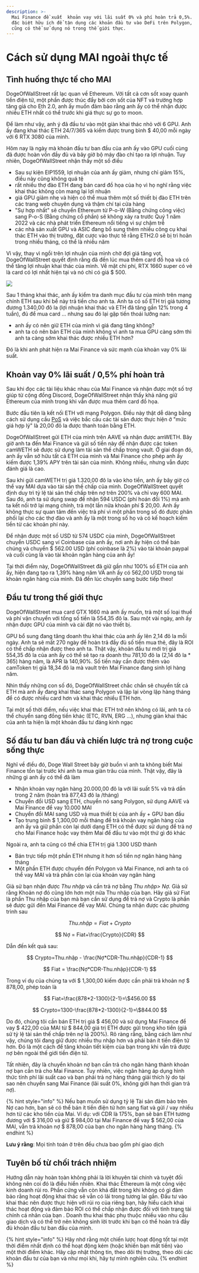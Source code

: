 ```yaml
---
description: >-
  Mai Finance đề xuất  khoản vay với lãi suất 0% và phí hoàn trả 0,5%. Điều này
  đặc biệt hữu ích để tận dụng các khoản đầu tư vào DeFi trên Polygon, nhưng bạn
  cũng có thể sử dụng nó trong thế giới thực.
---
```


# Cách sử dụng MAI ngoài thực tế

## Tình huống thực tế cho MAI

DogeOfWallStreet rất lạc quan về Ethereum. Với tất cả cơn sốt xoay quanh tiền điện tử, một phần được thúc đẩy bởi cơn sốt của NFT và trường hợp tăng giá cho Eth 2.0, anh ấy muốn đảm bảo rằng anh ấy có thể nhận được nhiều ETH nhất có thể trước khi giá thực sự go to moon.

Để làm như vậy,  anh ý đã đầu tư vào một giàn khai thác nhỏ với 6 GPU. Anh ấy đang khai thác ETH 24/7/365 và kiếm được trung bình $ 40,00 mỗi ngày với 6 RTX 3080 của mình.

Hôm nay là ngày mà khoản đầu tư ban đầu của anh ấy vào GPU cuối cùng đã được hoàn vốn đầy đủ và bây giờ bộ máy đào chỉ tạo ra lợi nhuận. Tuy nhiên, DogeOfWallStreet nhận thấy một số điều

* Sau sự kiện EIP1559, lợi nhuận của anh ấy giảm, nhưng chỉ giảm 15%, điều này cũng không quá tệ
* rất nhiều thợ đào ETH đang bán card đồ họa của họ vì họ nghĩ rằng việc khai thác không còn mang lại lợi nhuận
* giá GPU giảm nhẹ và hiện có thể mua thêm một số thiết bị đào ETH trên các trang web chuyên dụng và thậm chí tại cửa hàng
* "Sự hợp nhất" sẽ chuyển Ethereum từ P-o-W (Bằng chứng công việc) sang P-o-S (Bằng chứng cổ phần) sẽ không xảy ra trước Quý 1 năm 2022 và các nhà phát triển Ethereum nổi tiếng vì sự chậm trễ
* các nhà sản xuất GPU và ASIC đang bổ sung thêm nhiều công cụ khai thác ETH vào thị trường, đặt cược vào thực tế rằng ETH2.0 sẽ bị trì hoãn trong nhiều tháng, có thể là nhiều năm

Vì vậy, thay vì ngồi trên lợi nhuận của mình chờ đợi giá tăng vọt, DogeOfWallStreet quyết định rằng đã đến lúc mua thêm card đồ họa và có thể tăng lợi nhuận khai thác của mình. Về mặt chi phí, RTX 1660 super có vẻ là card có lợi nhất hiện tại và nó chỉ có giá $ 500.

![](../.gitbook/assets/screen-shot-2021-08-13-at-12.07.41-pm.png)

Sau 1 tháng khai thác, anh ấy kiểm tra danh mục đầu tư của mình trên mạng chính ETH sau khi bể này trả tiền cho anh ta. Anh ta có số ETH trị giá tương đương 1.340,00 đô la (lợi nhuận khai thác và ETH đã tăng gần 12% trong 4 tuần), đủ để mua card ... nhưng sau đó lại gặp tiến thoái lưỡng nan:

* anh ấy có nên giữ ETH của mình vì giá đang tăng không?
* anh ta có nên bán ETH của mình không vì anh ta mua GPU càng sớm thì anh ta càng sớm khai thác được nhiều ETH hơn?

Đó là khi anh phát hiện ra Mai Finance và sức mạnh của khoản vay 0% lãi suất.

## &#x20;Khoản vay 0% lãi suất / 0,5% phí hoàn trả

Sau khi đọc các tài liệu khác nhau của Mai Finance và nhận được một số trợ giúp từ cộng đồng Discord, DogeOfWallStreet nhận thấy khả năng giữ Ethereum của mình trong khi vẫn được mua thêm card đồ họa.

Bước đầu tiên là kết nối ETH với mạng Polygon. Điều này thật dễ dàng bằng cách sử dụng cầu [PoS](https://wallet.polygon.technology/) và việc bắc cầu các tài sản được thực hiện ở "mức giá hợp lý" là 20,00 đô la được thanh toán bằng ETH.

DogeOfWallStreet gửi ETH của mình trên AAVE và nhận được amWETH. Bây giờ anh ta đến Mai Finance và gửi số tiền này để nhận được các token camWETH sẽ được sử dụng làm tài sản thế chấp trong vault. Ở giai đoạn đó, anh ấy vẫn sở hữu tất cả ETH của mình và Mai Finance cho phép anh ấy kiếm được 1,39% APY trên tài sản của mình. Không nhiều, nhưng vẫn được đánh giá là cao.

Sau khi gửi camWETH trị giá 1.320,00 đô la vào kho tiền, anh ấy bây giờ có thể vay MAI dựa vào tài sản thế chấp của mình. DogeOfWallStreet quyết định duy trì tỷ lệ tài sản thế chấp trên nợ trên 200% và chỉ vay 600 MAI. Sau đó, anh ta sử dụng swap để nhận 594 USDC (phí hoán đổi 1%) mà anh ta kết nối trở lại mạng chính, trả một lần nữa khoản phí $ 20,00. Anh ấy không thực sự quan tâm đến việc trả phí vì một phần trong số đó được phân phối lại cho các thợ đào và anh ấy là một trong số họ và có kế hoạch kiếm tiền từ các khoản phí này.

Để nhận được một số USD từ 574 USDC của mình, DogeOfWallStreet chuyển USDC sang ví Coinbase của anh ấy, nơi anh ấy hiện có thể bán chúng và chuyển $ 562.00 USD (phí coinbase là 2%) vào tài khoản paypal và cuối cùng là vào tài khoản ngân hàng của anh ấy!

Tại thời điểm này, DogeOfWallStreet đã giữ gần như 100% số ETH của anh ấy, hiện đang tạo ra 1,39% hàng năm VÀ anh ấy có 562,00 USD trong tài khoản ngân hàng của mình. Đã đến lúc chuyển sang bước tiếp theo!

## Đầu tư trong thế giới thực

DogeOfWallStreet mua card GTX 1660 mà anh ấy muốn, trả một số loại thuế và phí vận chuyển với tổng số tiền là 554,35 đô la. Sau một vài ngày, anh ấy nhận được GPU của mình và cài đặt nó vào thiết bị.

GPU bổ sung đang tăng doanh thu khai thác của anh ấy lên 2,14 đô la mỗi ngày. Anh ta sẽ mất 270 ngày để hoàn trả đầy đủ số tiền mua thẻ, đây là ROI có thể chấp nhận được theo anh ta. Thật vậy, khoản đầu tư mới trị giá 554,35 đô la của anh ấy có thể sẽ tạo ra doanh thu 781,10 đô la (2,14 đô la \* 365) hàng năm, là APR là 140,90%. Số tiền này cần được thêm vào camToken trị giá 18,34 đô la mà vault trên Mai Finance đang sinh lợi hàng năm.

Nhìn thấy những con số đó, DogeOfWallStreet chắc chắn sẽ chuyển tất cả ETH mà anh ấy đang khai thác sang Polygon và lặp lại vòng lặp hàng tháng để có được nhiều card hơn và khai thác nhiều ETH hơn.

Tại một số thời điểm, nếu việc khai thác ETH trở nên không có lãi, anh ta có thể chuyển sang đồng tiền khác (ETC, RVN, ERG ...), nhưng giàn khai thác của anh ta hiện là một khoản đầu tư đáng kinh ngạc

## Số đầu tư ban đầu và chiến lược trả nợ trong cuộc sống thực

Nghĩ về điều đó, Doge Wall Street bây giờ buồn vì anh ta không biết Mai Finance tồn tại trước khi anh ta mua giàn trâu của mình. Thật vậy, đây là những gì anh ấy có thể đã làm

* Nhận khoản vay ngân hàng 20.000,00 đô la với lãi suất 5% và trả dần trong 2 năm (hoàn trả 877,43 đô la /tháng)
* Chuyển đổi USD sang ETH, chuyển nó sang Polygon, sử dụng AAVE và Mai Finance để vay 10.000 MAI
* Chuyển đổi MAI sang USD và mua thiết bị của anh ấy + GPU ban đầu
* Tạo trung bình $ 1,300,00 mỗi tháng để trả khoản vay ngân hàng của anh ấy và giữ phần còn lại dưới dạng ETH có thể được sử dụng để trả nợ cho Mai Finance hoặc vay thêm Mai để đầu tư vào một thứ gì đó khác

Ngoài ra, anh ta cũng có thể chia ETH trị giá 1.300 USD thành

* Bán trực tiếp một phần ETH nhưng ít hơn số tiền nợ ngân hàng hàng tháng
* Một phần ETH được chuyển đến Polygon và Mai Finance, nơi anh ta có thể vay MAI và trả phần còn lại của khoản vay ngân hàng

Giả sử bạn nhận được _Thu nhập_ và cần trả nợ bằng _Thu nhập> Nợ._ Giả sử rằng Khoản nợ đó cũng lớn hơn một nửa Thu nhập của bạn. Hãy giả sử Fiat là phần Thu nhập của bạn mà bạn cần sử dụng để trả nợ và Crypto là phần sẽ được gửi đến Mai Finance để vay MAI. Chúng ta nhận được các phương trình sau

$$
Thu .nhập = Fiat + Crypto
$$

$$
Nợ = Fiat+\frac{Crypto}{CDR}
$$

Dẫn đến kết quả sau:

$$
Crypto=Thu.nhập - \frac{Nợ*CDR-Thu.nhập}{CDR-1}
$$

$$
Fiat = \frac{Nợ*CDR-Thu.nhập}{CDR-1}
$$

Trong ví dụ của chúng ta với $ 1,300,00 kiếm được cần phải trả khoản nợ $ 878,00, phép toán là

$$
Fiat=\frac{878*2-1300}{2-1}=\$456.00
$$

$$
Crypto=1300-\frac{878*2-1300}{2-1}=\$844.00
$$

Do đó, chúng tôi cần bán ETH trị giá $ 456,00 và sử dụng Mai Finance để vay $ 422,00 của MAI từ $ 844,00 giá trị ETH được gửi trong kho tiền (giả sử tỷ lệ tài sản thế chấp trên nợ là 200%). Rõ ràng rằng, bằng cách làm như vậy, chúng tôi đang giữ được nhiều thu nhập hơn và phải bán ít tiền điện tử hơn. Đó là một cách để tăng khoản tiết kiệm của bạn trong khi vẫn trả được nợ bên ngoài thế giới tiền điện tử.

Tất nhiên, đây là chuyển khoản nợ bạn cần trả cho ngân hàng thành khoản nợ bạn cần trả cho Mai Finance. Tuy nhiên, việc ngân hàng áp dụng hình thức tính phí lãi suất cao và bạn phải trả nợ hàng tháng giải thích lý do tại sao nên chuyển sang Mai Finance (lãi suất 0%, không giới hạn thời gian trả nợ).

{% hint style="info" %}
Nếu bạn muốn sử dụng tỷ lệ Tài sản đảm bảo trên Nợ cao hơn, bạn sẽ có thể bán ít tiền điện tử hơn sang fiat và gửi / vay nhiều hơn từ các kho tiền của Mai. Ví dụ: với CDR là 175%, bạn sẽ bán ETH tương đương với $ 316,00 và giữ $ 984,00 tại Mai Finance để vay $ 562,00 của MAI, vẫn trả khoản nợ $ 878,00 của bạn cho ngân hàng hàng tháng.
{% endhint %}

**Lưu ý rằng**: Mọi tính toán ở trên đều chưa bao gồm phí giao dịch

## Tuyên bố từ chối trách nhiệm

Hướng dẫn này hoàn toàn không phải là lời khuyên tài chính và tuyệt đối không nên coi đó là điều hiển nhiên. Khai thác Ethereum là một công việc kinh doanh rủi ro. Phần cứng vẫn còn khá đắt trong khi không có gì đảm bảo rằng hoạt động khai thác sẽ vẫn có lãi trong tương lai gần. Đầu tư vào khai thác nên được thực hiện với rủi ro của riêng bạn, hãy hiểu cách khai thác hoạt động và đảm bảo ROI có thể chấp nhận được đối với tình trạng tài chính cá nhân của bạn . Doanh thu khai thác phụ thuộc nhiều vào nhu cầu giao dịch và có thể trở nên không sinh lời trước khi bạn có thể hoàn trả đầy đủ khoản đầu tư ban đầu của mình.

{% hint style="info" %}
Hãy nhớ rằng một chiến lược hoạt động tốt tại một thời điểm nhất định có thể hoạt động kém (hoặc khiến bạn mất tiền) vào một thời điểm khác. Hãy cập nhật thông tin, theo dõi thị trường, theo dõi các khoản đầu tư của bạn và như mọi khi, hãy tự mình nghiên cứu.
{% endhint %}
